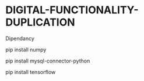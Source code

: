 # DIGITAL-FUNCTIONALITY-DUPLICATION
<p>Dipendancy
<p>pip install numpy
<p>pip install mysql-connector-python
<p>pip install tensorflow
